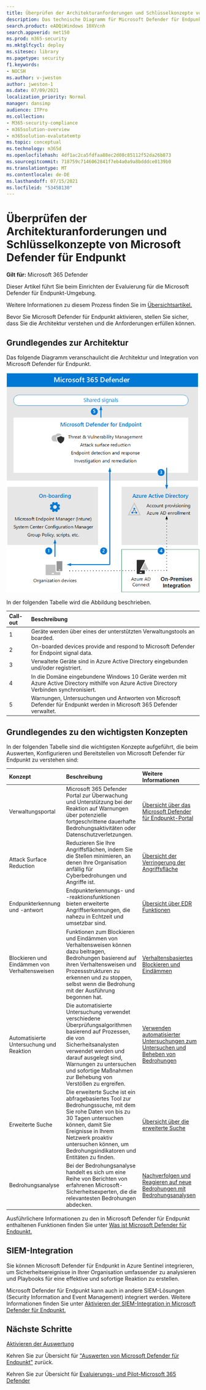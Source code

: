 ```yaml
---
title: Überprüfen der Architekturanforderungen und Schlüsselkonzepte von Microsoft Defender für Endpunkt
description: Das technische Diagramm für Microsoft Defender für Endpunkt in Microsoft 365 Defender hilft Ihnen, die Identität in Microsoft 365 zu verstehen, bevor Sie Ihre Testumgebung oder Pilotumgebung erstellen.
search.product: eADQiWindows 10XVcnh
search.appverid: met150
ms.prod: m365-security
ms.mktglfcycl: deploy
ms.sitesec: library
ms.pagetype: security
f1.keywords:
- NOCSH
ms.author: v-jweston
author: jweston-1
ms.date: 07/09/2021
localization_priority: Normal
manager: dansimp
audience: ITPro
ms.collection:
- M365-security-compliance
- m365solution-overview
- m365solution-evalutatemtp
ms.topic: conceptual
ms.technology: m365d
ms.openlocfilehash: 4df1ac2ca5fdfaa88ec2d08c85112f52da26b873
ms.sourcegitcommit: 718759c7146062841f7eb4a0a9a8bdddce0139b0
ms.translationtype: MT
ms.contentlocale: de-DE
ms.lasthandoff: 07/15/2021
ms.locfileid: "53458130"
---
```

# <a name="review-microsoft-defender-for-endpoint-architecture-requirements-and-key-concepts"></a>Überprüfen der Architekturanforderungen und Schlüsselkonzepte von Microsoft Defender für Endpunkt

**Gilt für:** Microsoft 365 Defender

Dieser Artikel führt Sie beim Einrichten der Evaluierung für die Microsoft Defender für Endpunkt-Umgebung.

Weitere Informationen zu diesem Prozess finden Sie im [Übersichtsartikel.](eval-defender-endpoint-overview.md)

Bevor Sie Microsoft Defender für Endpunkt aktivieren, stellen Sie sicher, dass Sie die Architektur verstehen und die Anforderungen erfüllen können.

## <a name="understand-the-architecture"></a>Grundlegendes zur Architektur

Das folgende Diagramm veranschaulicht die Architektur und Integration von Microsoft Defender für Endpunkt. 

![Schritte zum Hinzufügen von Microsoft Defender für Office zur Defender-Evaluierungsumgebung](../../media/defender/m365-defender-endpoint-architecture.png)

In der folgenden Tabelle wird die Abbildung beschrieben.

Call-out | Beschreibung
:---|:---|
1 | Geräte werden über eines der unterstützten Verwaltungstools an boarded. 
2 | On-boarded devices provide and respond to Microsoft Defender for Endpoint signal data.
3 | Verwaltete Geräte sind in Azure Active Directory eingebunden und/oder registriert.
4  | In die Domäne eingebundene Windows 10 Geräte werden mit Azure Active Directory mithilfe von Azure Active Directory Verbinden synchronisiert.
5  | Warnungen, Untersuchungen und Antworten von Microsoft Defender für Endpunkt werden in Microsoft 365 Defender verwaltet.

## <a name="understand-key-concepts"></a>Grundlegendes zu den wichtigsten Konzepten

In der folgenden Tabelle sind die wichtigsten Konzepte aufgeführt, die beim Auswerten, Konfigurieren und Bereitstellen von Microsoft Defender für Endpunkt zu verstehen sind: 

Konzept | Beschreibung | Weitere Informationen
:---|:---|:---|
Verwaltungsportal | Microsoft 365 Defender Portal zur Überwachung und Unterstützung bei der Reaktion auf Warnungen über potenzielle fortgeschrittene dauerhafte Bedrohungsaktivitäten oder Datenschutzverletzungen. | [Übersicht über das Microsoft Defender für Endpunkt-Portal](/defender-endpoint/portal-overview)
Attack Surface Reduction | Reduzieren Sie Ihre Angriffsflächen, indem Sie die Stellen minimieren, an denen Ihre Organisation anfällig für Cyberbedrohungen und Angriffe ist. | [Übersicht der Verringerung der Angriffsfläche](/defender-endpoint/overview-attack-surface-reduction)
Endpunkterkennung und -antwort | Endpunkterkennungs- und -reaktionsfunktionen bieten erweiterte Angriffserkennungen, die nahezu in Echtzeit und umsetzbar sind. | [Übersicht über EDR Funktionen](/defender-endpoint/overview-endpoint-detection-response)
Blockieren und Eindämmen von Verhaltensweisen | Funktionen zum Blockieren und Eindämmen von Verhaltensweisen können dazu beitragen, Bedrohungen basierend auf ihren Verhaltensweisen und Prozessstrukturen zu erkennen und zu stoppen, selbst wenn die Bedrohung mit der Ausführung begonnen hat. | [Verhaltensbasiertes Blockieren und Eindämmen](/defender-endpoint/behavioral-blocking-containment)
Automatisierte Untersuchung und Reaktion | Die automatisierte Untersuchung verwendet verschiedene Überprüfungsalgorithmen basierend auf Prozessen, die von Sicherheitsanalysten verwendet werden und darauf ausgelegt sind, Warnungen zu untersuchen und sofortige Maßnahmen zur Behebung von Verstößen zu ergreifen. | [Verwenden automatisierter Untersuchungen zum Untersuchen und Beheben von Bedrohungen](/defender-endpoint/automated-investigations)
Erweiterte Suche | Die erweiterte Suche ist ein abfragebasiertes Tool zur Bedrohungssuche, mit dem Sie rohe Daten von bis zu 30 Tagen untersuchen können, damit Sie Ereignisse in Ihrem Netzwerk proaktiv untersuchen können, um Bedrohungsindikatoren und Entitäten zu finden. | [Übersicht über die erweiterte Suche](/defender-endpoint/advanced-hunting-overview)
Bedrohungsanalyse | Bei der Bedrohungsanalyse handelt es sich um eine Reihe von Berichten von erfahrenen Microsoft-Sicherheitsexperten, die die relevantesten Bedrohungen abdecken. | [Nachverfolgen und Reagieren auf neue Bedrohungen mit Bedrohungsanalysen](/defender-endpoint/threat-analytics)


Ausführlichere Informationen zu den in Microsoft Defender für Endpunkt enthaltenen Funktionen finden Sie unter [Was ist Microsoft Defender für Endpunkt.](/defender-endpoint/microsoft-defender-endpoint)

## <a name="siem-integration"></a>SIEM-Integration

Sie können Microsoft Defender für Endpunkt in Azure Sentinel integrieren, um Sicherheitsereignisse in Ihrer Organisation umfassender zu analysieren und Playbooks für eine effektive und sofortige Reaktion zu erstellen. 

Microsoft Defender für Endpunkt kann auch in andere SIEM-Lösungen (Security Information and Event Management) integriert werden. Weitere Informationen finden Sie unter [Aktivieren der SIEM-Integration in Microsoft Defender für Endpunkt.](/defender-endpoint/enable-siem-integration)


## <a name="next-steps"></a>Nächste Schritte
[Aktivieren der Auswertung](eval-defender-endpoint-enable-eval.md)

Kehren Sie zur Übersicht für ["Auswerten von Microsoft Defender für Endpunkt"](eval-defender-endpoint-overview.md) zurück.

Kehren Sie zur Übersicht für [Evaluierungs- und Pilot-Microsoft 365 Defender](eval-overview.md)